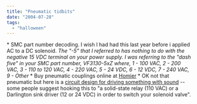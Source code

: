 ```yaml
---
title: "Pneumatic tidbits"
date: "2004-07-28"
tags: 
  - "halloween"
---
```


\* SMC part number decoding. I wish I had had this last year before i applied AC to a DC solenoid. _The "-5" that I referred to has nothing to do with the negative 15 VDC terminal on your power supply. I was referring to the "dash five" in your SMC part number, VF3130-5xZ where, 1 - 100 VAC, 2 - 200 VAC, 3 - 110 to 120 VAC, 4 - 220 VAC, 5 - 24 VDC, 6 - 12 VDC, 7 - 240 VAC, 9 - Other_ \* Buy pneumatic couplings online at [Homier](http://www.homier.com/default.asp?page=categories.asp?dept=1) \* OK not that pneumatic but here is a [circuit design for driving something with sound](http://www.scary-terry.com/audiodriver/audiodriver.htm) -- some people suggest hooking this to "a solid-state relay (110 VAC) or a Darlington sink driver (12 or 24 VDC) in order to switch your solenoid valve".
